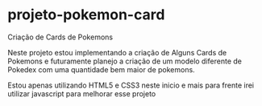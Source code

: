 # projeto-pokemon-card
 Criação de Cards de Pokemons

 Neste projeto estou implementando a criação de Alguns Cards de Pokemons e futuramente
 planejo a criação de um modelo diferente de Pokedex com uma quantidade bem maior de pokemons.

 Estou apenas utilizando HTML5 e CSS3 neste inicio e mais para frente irei utilizar javascript para melhorar
 esse projeto
